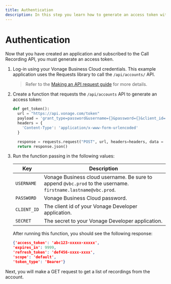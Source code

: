 ```yaml
---
title: Authentication
description: In this step you learn how to generate an access token with the Accounts API 
---
```


# Authentication

Now that you have created an application and subscribed to the Call Recording API, you must generate an access token.

1. Log-in using your Vonage Business Cloud credentials. This example application uses the Requests library to call the `/api/accounts/` API. 

    > Refer to the [Making an API request guide](/getting-started/make-an-api-request) for more details.

2. Create a function that requests the `/api/accounts` API to generate an access token:

    ```python
    def get_token():
      url = "https://api.vonage.com/token"
      payload = 'grant_type=password&username={}&password={}&client_id={}&client_secret={}'.format(USERNAME, PASSWORD, CLIENT_ID, SECRET)
      headers = {
        'Content-Type': 'application/x-www-form-urlencoded'
      }

      response = requests.request("POST", url, headers=headers, data = payload)
      return response.json()
      ```

3. Run the function passing in the following values:

    | Key | Description |
    | --- | ----------- |
    | `USERNAME`      | Vonage Business cloud username. Be sure to append `@vbc.prod` to the username. `firstname.lastname@vbc.prod`. |
    | `PASSWORD`      | Vonage Business Cloud password. |
    | `CLIENT_ID`      | The client id of your Vonage Developer application. |
    | `SECRET`      | The secret to your Vonage Developer application. |

    After running this function, you should see the following response:

    ```json
    {'access_token': 'abc123-xxxxx-xxxxx',
    'expires_in': 9999,
    'refresh_token': 'def456-xxxx-xxxx',
    'scope': 'default',
    'token_type': 'Bearer'}
     ```

Next, you will make a GET request to get a list of recordings from the account.
